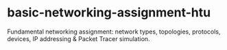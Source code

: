 # basic-networking-assignment-htu
Fundamental networking assignment: network types, topologies, protocols, devices, IP addressing &amp; Packet Tracer simulation.
